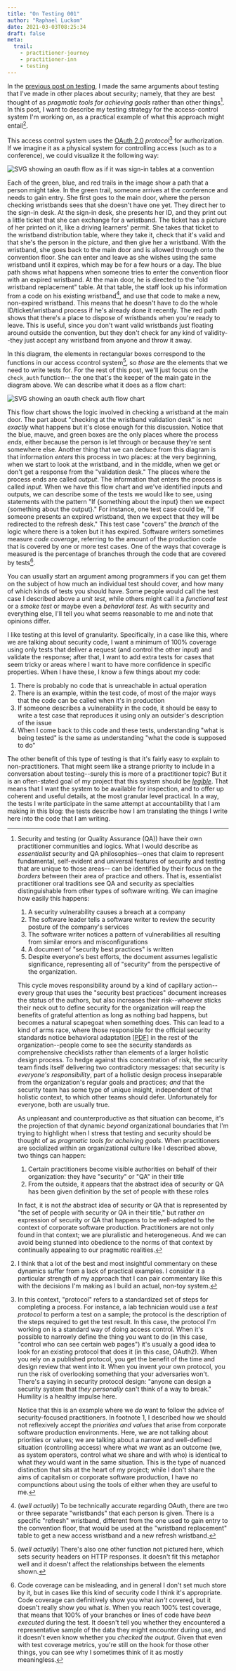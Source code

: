 ```yaml
---
title: "On Testing 001"
author: "Raphael Luckom"
date: 2021-03-03T08:25:34
draft: false
meta:
  trail:
    - practitioner-journey
    - practitioner-inn
    - testing
---
```


In the [previous post on testing](https://raphaelluckom.com/posts/on_testing_000.html), I made the same arguments about testing that I've made
in other places about security; namely, that they are best thought of as _pragmatic tools for
achieving goals_ rather than other things[^1]. In this post, I want to describe my testing strategy
for the access-control system I'm working on, as a practical example of what this approach might entail[^2].

This access control system uses the [OAuth 2.0](https://oauth.net/2/) _protocol_[^3] for authorization. If we imagine
it as a physical system for controlling access (such as to a conference), we could visualize it the following way:

![SVG showing an oauth flow as if it was sign-in tables at a convention](/img/on_testing/001/event_security_analogy.svg)

Each of the green, blue, and red trails in the image show a path that a person might take. In the green trail, someone arrives
at the conference and needs to gain entry. She first goes to the main door, where the person checking wristbands sees that she doesn't
have one yet. They direct her to the sign-in desk. At the sign-in desk, she presents her ID, and they print out a little ticket
that she can exchange for a wristband. The ticket has a picture of her printed on it, like a driving learners' permit. She takes
that ticket to the wristband distribution table, where they take it, check that it's valid and that she's the person in the picture,
and then give her a wristband. With the wristband, she goes back to the main door and is allowed through onto the convention floor.
She can enter and leave as she wishes using the same wristband until it expires, which may be for a few hours or a day.
The blue path shows what happens when someone tries to enter the convention floor with an expired wristband. At the main door, he
is directed to the "old wristband replacement" table. At that table, the staff look up his information from a code
on his existing wristband[^4], and use that code to make a new, non-expired wristband. This means that he doesn't
have to do the whole ID/ticket/wristband process if he's already done it recently. The red path shows that there's a place to dispose of
wristbands when you're ready to leave. This is useful, since you don't want valid wristbands just floating around outside the convention,
but they don't check for any kind of validity--they just accept any wristband from anyone and throw it away.

In this diagram, the elements in rectangular boxes correspond to the functions in our access ccontrol system[^5], so _those_
are the elements that we need to write tests for. For the rest of this post, we'll just focus on the `check_auth` function--
the one that's the keeper of the main gate in the diagram above. We can describe what it does as a flow chart:

![SVG showing an oauth check auth flow chart](/img/on_testing/001/check_auth_flow.svg)

This flow chart shows the logic involved in checking a wristband at the main door. The part about "checking at the wristband
validation desk" is not _exactly_ what happens but it's close enough for this discussion. Notice that the blue, mauve, and green
boxes are the only places where the process _ends_, either because the person is let through or because they're sent somewhere else.
Another thing that we can deduce from this diagram is that information _enters_ this process in two places: at the very beginning, when
we start to look at the wristband, and in the middle, when we get or don't get a response from the "validation desk." The places where the
process ends are called _output_. The information that enters the process is called _input_. When we have this flow chart and we've 
identified inputs and outputs, we can describe some of the tests we would like to see, using statements with the pattern "If {something about
the input} then we expect {something about the output}." For instance, one test case could be, "If someone presents an expired wristband,
then we expect that they will be redirected to the refresh desk." This test case "covers" the _branch_ of the logic where there is a token but
it has expired. Software writers sometimes measure _code coverage_, referring to the amount of the production code that is covered by one
or more test cases. One of the ways that coverage is measured is the percentage of branches through the code that are covered by tests[^6]. 

You can usually start an argument among programmers if you can get them on the subject of how much an individual test should cover, and how
many of which kinds of tests you should have. Some people would call the test case I described above a _unit test_, while others might call it
a _functional test_ or a _smoke test_ or maybe even a _behavioral test_. As with security and everything else, I'll tell you what seems reasonable 
to me and note that opinions differ.

I like testing at this level of granularity. Specifically, in a case like this, where we are talking about security code, I want a minimum
of 100% coverage using only tests that deliver a request (and control the other input) and validate the response; after that, I want to add extra
tests for cases that seem tricky or areas where I want to have more confidence in specific properties. When I have these, I know a few things 
about my code:

1. There is probably no code that is unreachable in actual operation
2. There is an example, within the test code, of most of the major ways that the code can be called when it's in production
3. If someone describes a vulnerability in the code, it should be easy to write a test case that reproduces it using only an outsider's description 
   of the issue
4. When I come back to this code and these tests, understanding "what is being tested" is the same as understanding "what the code is supposed to do"

The other benefit of this type of testing is that it's fairly easy to explain to non-practitioners. That might seem like a strange priority
to include in a conversation about testing--surely this is more of a practitioner topic? But it is an often-stated goal of my project that
this system should be [_legible_](https://raphaelluckom.com/posts/toward_legible_computing.html). That means that I want the system to be available 
for inspection, and to offer up coherent and useful details, at the most granular level practical. In a way, the tests I write participate in the 
same attempt at accountability that I am making in this blog: the tests describe how I am translating the things I write here into the code
that I am writing.

[^1]: Security and testing (or Quality Assurance (QA)) have their own practitioner communities and logics.
      What I would describe as _essentialist_ security and QA philosophies--ones that claim to represent
      fundamental, self-evident and universal features of security and testing that are unique to those areas--
      can be identified by their focus on the _borders_ between their area of practice and others. That is, essentialist
      practitioner oral traditions see QA and security as specialties distinguishable from other types of software
      writing. We can imagine how easily this happens: 

      1. A security vulnerability causes a breach at a company
      2. The software leader tells a software writer to review the security posture of the company's services
      3. The software writer notices a pattern of vulnerabilities all resulting from similar errors and misconfigurations
      4. A document of "security best practices" is written
      5. Despite everyone's best efforts, the document assumes legalistic significance, representing all of "security" from
         the perspective of the organization.

      This cycle moves responsibility around by a kind of capillary action--every group that uses the "security best practices"
      document increases the status of the authors, but also increases their risk--whoever sticks their neck out to
      define security for the organization will reap the benefits of grateful attention as long as nothing bad
      happens, but becomes a natural scapegoat when something does. This can lead to a kind of arms race, where those
      responsible for the official security standards notice behavioral adaptation [[PDF](https://aaafoundation.org/wp-content/uploads/2017/12/BehavioralAdaptationADAS.pdf)]
      in the rest of the organization--people come to see the security standards as comprehensive checklists rather than
      elements of a larger holistic design process. To hedge against this concentration of risk, the security team
      finds itself delivering two contradictory messages: that security is _everyone's responsibility_, part of a holistic
      design process inseparable from the organization's regular goals and practices; _and_ that the security team has
      some type of unique insight, independent of that holistic context, to which other teams should defer. Unfortunately
      for everyone, both are usually true.

      As unpleasant and counterproductive as that situation can become, it's the projection of that dynamic _beyond_ organizational
      boundaries that I'm trying to highlight when I stress that testing and security should be thought of as _pragmatic tools
      for acheiving goals_. When practitioners are socialized within an organizational culture like I described above, two things can happen:

      1. Certain practitioners become visible authorities on behalf of their organization: they have "security" or "QA" in their title
      2. From the outside, it appears that the abstract idea of security or QA has been given definition by the set of people
         with these roles

      In fact, it is not _the_ abstract idea of security or QA that is represented by "the set of people with security or QA in their title,"
      but rather _an_ expression of security or QA that happens to be well-adapted to the context of corporate software production. Practitioners
      are not only found in that context; we are pluralistic and heterogeneous. And we can avoid being stunned into obedience to the norms
      of that context by continually appealing to our pragmatic realities.

[^2]: I think that a lot of the best and most insightful commentary on these dynamics suffer from a lack of practical examples. I consider
      it a particular strength of my approach that I can pair commentary like this with the decisions I'm making as I build an actual, non-toy
      system.

[^3]: In this context, "protocol" refers to a standardized set of steps for completing a process. For instance, a lab technician would use
      a _test protocol_ to perform a test on a sample; the protocol is the description of the steps required to get the test result. In this case, the protocol
      I'm working on is a standard way of doing access control. When it's possible to narrowly define the thing you want to do (in this case,
      "control who can see certain web pages") it's usually a good idea to look for an existing protocol that does it (in this case, OAuth2).
      When you rely on a published protocol, you get the benefit of the time and design review that went into it. When you invent your own
      protocol, you run the risk of overlooking something that your adversaries won't. There's a saying in security protocol design: "anyone
      can design a security system that _they personally_ can't think of a way to break." Humility is a healthy impulse here.

      Notice that this is an example where we _do_ want to follow the advice of security-focused practitioners. In footnote 1, I described how
      we should not reflexively accept the _priorities and values_ that arise from corporate software production environments. Here, we are not
      talking about priorities or values; we are talking about a narrow and well-defined situation (controlling access) where what _we_ want
      as an outcome (we, as system operators, control what we share and with who) is identical to what _they_ would want in the same situation.
      This is the type of nuanced distinction that sits at the heart of my project; while I don't share the aims of capitalism or corporate software
      production, I have no compunctions about using the tools of either when they are useful to me.

[^4]: (_well actually_) To be technically accurate regarding OAuth, there are two or three separate "wristbands" that each person is given. There is
      a specific "refresh" wristband, different from the one used to gain entry to the convention floor, that would be used at the "wristband 
      replacement" table to get a new access wristband and a new refresh wristband.

[^5]: (_well actually_) There's also one other function not pictured here, which sets security headers on HTTP responses. It doesn't fit this metaphor
      well and it doesn't affect the relationships between the elements shown.

[^6]: Code coverage can be misleading, and in general I don't set much store by it, but in cases like this kind of security code I think it's
      appropriate. Code coverage can definitively show you what _isn't_ covered, but it doesn't really show you what _is_. When you reach 100%
      test coverage, that means that 100% of your branches or lines of code have _been executed_ during the test. It doesn't tell you whether they
      encountered a representative sample of the data they might encounter during use, and it doesn't even know whether you _checked the output_.
      Given that even with test coverage metrics, you're still on the hook for those other things, you can see why I sometimes think of it as
      mostly meaningless.
